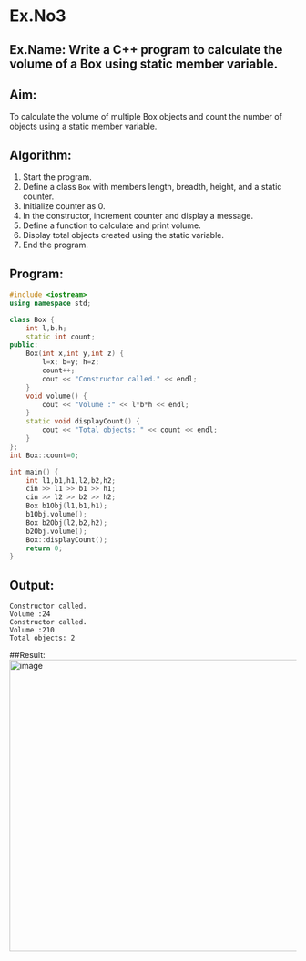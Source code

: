 # Ex.No3
## Ex.Name: Write a C++ program to calculate the volume of a Box using static member variable.

## Aim:
To calculate the volume of multiple Box objects and count the number of objects using a static member variable.

## Algorithm:
1. Start the program.  
2. Define a class `Box` with members length, breadth, height, and a static counter.  
3. Initialize counter as 0.  
4. In the constructor, increment counter and display a message.  
5. Define a function to calculate and print volume.  
6. Display total objects created using the static variable.  
7. End the program.  

## Program:
```cpp
#include <iostream>
using namespace std;

class Box {
    int l,b,h;
    static int count;
public:
    Box(int x,int y,int z) {
        l=x; b=y; h=z;
        count++;
        cout << "Constructor called." << endl;
    }
    void volume() {
        cout << "Volume :" << l*b*h << endl;
    }
    static void displayCount() {
        cout << "Total objects: " << count << endl;
    }
};
int Box::count=0;

int main() {
    int l1,b1,h1,l2,b2,h2;
    cin >> l1 >> b1 >> h1;
    cin >> l2 >> b2 >> h2;
    Box b1Obj(l1,b1,h1);
    b1Obj.volume();
    Box b2Obj(l2,b2,h2);
    b2Obj.volume();
    Box::displayCount();
    return 0;
}
```



## Output:
```
Constructor called.
Volume :24
Constructor called.
Volume :210
Total objects: 2
```

##Result:
<img width="860" height="511" alt="image" src="https://github.com/user-attachments/assets/b8f55323-3254-4ebe-9aea-135ab91a58ab" />

